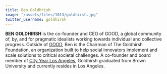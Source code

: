 ```yaml
---
title: Ben Goldhrish
image: "/assets/files/1013/goldhirsh.jpg"
twitter_username: goldhirsh
---
```


**BEN GOLDHIRSH** is the co\-founder and CEO of GOOD, a global community of, by, and for pragmatic idealists working towards individual and collective progress. Outside of [GOOD](http://GOOD.is), Ben is the Chairman of The Goldhirsh Foundation, an organization built to help social innovators implement and scale solutions to critical societal challenges. A co\-founder and board member of [City Year Los Angeles](http://www.cityyear.org/losangeles), Goldhirsh graduated from Brown University and currently resides in Los Angeles.

